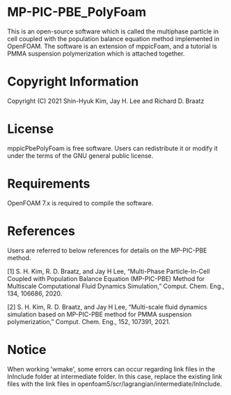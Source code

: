 # MP-PIC-PBE_PolyFoam
This is an open-source software which is called the multiphase particle in cell coupled with the population balance equation method implemented in OpenFOAM.
The software is an extension of mppicFoam, and a tutorial is PMMA suspension polymerization which is attached together.

# Copyright Information
Copyright (C) 2021 Shin-Hyuk Kim, Jay H. Lee and Richard D. Braatz

# License
mppicPbePolyFoam is free software.
Users can redistribute it or modify it under the terms of the GNU general public license.

# Requirements
OpenFOAM 7.x is required to compile the software.

# References
Users are referred to below references for details on the MP-PIC-PBE method.

[1] S. H. Kim, R. D. Braatz, and Jay H Lee, “Multi-Phase Particle-In-Cell Coupled with Population Balance Equation (MP-PIC-PBE) Method for Multiscale Computational Fluid Dynamics Simulation,” Comput. Chem. Eng., 134, 106686, 2020.

[2] S. H. Kim, R. D. Braatz, and Jay H Lee, “Multi-scale fluid dynamics simulation based on MP-PIC-PBE method for PMMA suspension polymerization,” Comput. Chem. Eng., 152, 107391, 2021.

# Notice
When working 'wmake', some errors can occur regarding link files in the lnInclude folder at intermediate folder. In this case, replace the existing link files with the link files in openfoam5/scr/lagrangian/intermediate/lnInclude.
